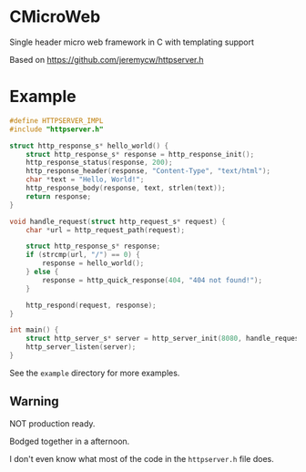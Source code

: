 # CMicroWeb
Single header micro web framework in C with templating support

Based on https://github.com/jeremycw/httpserver.h

# Example

```c
#define HTTPSERVER_IMPL
#include "httpserver.h"

struct http_response_s* hello_world() {
    struct http_response_s* response = http_response_init();
    http_response_status(response, 200);
    http_response_header(response, "Content-Type", "text/html");
    char *text = "Hello, World!";
    http_response_body(response, text, strlen(text));
    return response;
}

void handle_request(struct http_request_s* request) {
    char *url = http_request_path(request);

    struct http_response_s* response;
    if (strcmp(url, "/") == 0) {
        response = hello_world();
    } else {
        response = http_quick_response(404, "404 not found!");
    }

    http_respond(request, response);
}

int main() {
    struct http_server_s* server = http_server_init(8080, handle_request);
    http_server_listen(server);
}
```

See the `example` directory for more examples.

## Warning
NOT production ready.

Bodged together in a afternoon.

I don't even know what most of the code in the `httpserver.h` file does.
